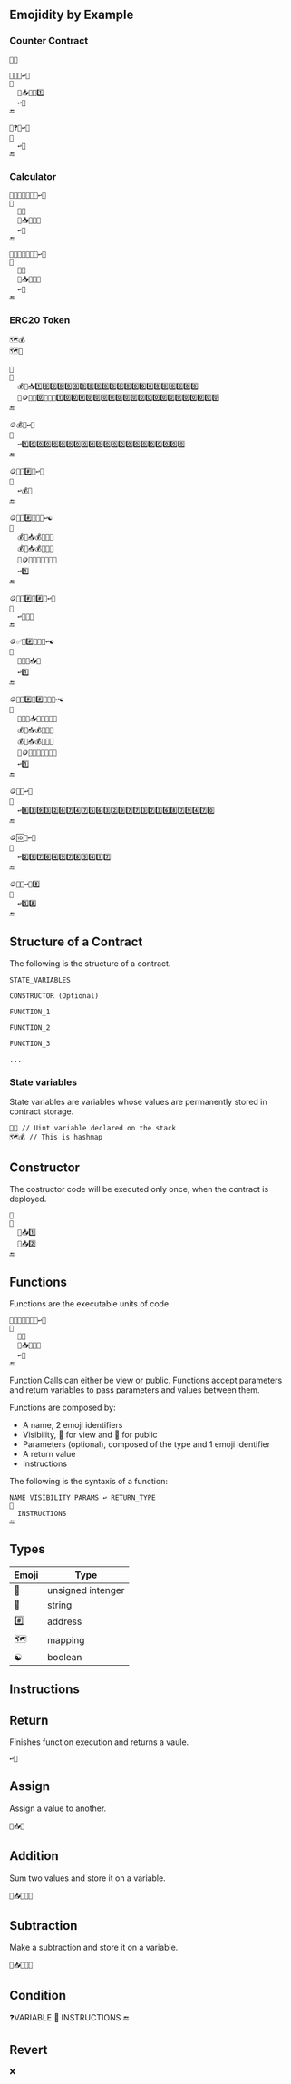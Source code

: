 ## Emojidity by Example

### Counter Contract

```
🔢🍇

🍇🔼📢↩️🔢
🏁
  🍇📥🍇➕1️⃣
  ↩️🍇
🔚

🍇❓👀↩️🔢
🏁
  ↩️🍇
🔚
```

### Calculator

```
🍊➕👀🔢🍇🔢🍓↩️🔢
🏁
  🔢🍊
  🍊📥🍇➕🍓
  ↩️🍊
🔚

🍊➖👀🔢🍇🔢🍓↩️🔢
🏁
  🔢🍊
  🍊📥🍇➖🍓
  ↩️🍊
🔚
```

### ERC20 Token

```
🗺️💰
🗺️🛂

👷
🏁
  💰👤📥1️⃣0️⃣0️⃣0️⃣0️⃣0️⃣0️⃣0️⃣0️⃣0️⃣0️⃣0️⃣0️⃣0️⃣0️⃣0️⃣0️⃣0️⃣0️⃣0️⃣0️⃣0️⃣
  📑🪙🚚📑0️⃣📑👤📑1️⃣0️⃣0️⃣0️⃣0️⃣0️⃣0️⃣0️⃣0️⃣0️⃣0️⃣0️⃣0️⃣0️⃣0️⃣0️⃣0️⃣0️⃣0️⃣0️⃣0️⃣0️⃣
🔚

🪙💰👀↩️🔢
🏁
  ↩️1️⃣0️⃣0️⃣0️⃣0️⃣0️⃣0️⃣0️⃣0️⃣0️⃣0️⃣0️⃣0️⃣0️⃣0️⃣0️⃣0️⃣0️⃣0️⃣0️⃣0️⃣0️⃣
🔚

🪙🤑👀#️⃣🍓↩️🔢
🏁
  ↩️💰🍓
🔚

🪙💸📢#️⃣🍓🔢🍇↩️☯️
🏁
  💰👤📥💰👤➖🍇
  💰🍓📥💰🍓➕🍇
  📑🪙🚚📑👤📑🍓📑🍇
  ↩️1️⃣
🔚

🪙🛂👀#️⃣🍓#️⃣🍇↩️🔢
🏁
  ↩️🛂🍓🍇
🔚

🪙✅📢#️⃣🍓🔢🍇↩️☯️
🏁
  🛂👤🍓📥🍇
  ↩️1️⃣
🔚

🪙🏧📢#️⃣🍓#️⃣🍇🔢🍊↩️☯️
🏁
  🛂🍓👤📥🛂🍓👤➖🍊
  💰🍓📥💰🍓➖🍊
  💰🍇📥💰🍇➕🍊
  📑🪙🚚📑🍓📑🍇📑🍊
  ↩️1️⃣
🔚

🪙📛👀↩️🔡
🏁
  ↩️8️⃣3️⃣9️⃣3️⃣2️⃣6️⃣7️⃣4️⃣7️⃣5️⃣6️⃣3️⃣2️⃣9️⃣7️⃣7️⃣3️⃣7️⃣3️⃣6️⃣8️⃣7️⃣9️⃣4️⃣7️⃣0️⃣
🔚

🪙🆔👀↩️🔡
🏁
  ↩️2️⃣9️⃣7️⃣6️⃣4️⃣9️⃣7️⃣8️⃣5️⃣4️⃣1️⃣7️⃣
🔚

🪙🥧👀↩️🔢8️⃣
🏁
  ↩️1️⃣8️⃣
🔚
```

## Structure of a Contract

The following is the structure of a contract.

```
STATE_VARIABLES

CONSTRUCTOR (Optional)

FUNCTION_1

FUNCTION_2

FUNCTION_3

...
```

### State variables

State variables are variables whose values are permanently stored in contract storage.

```
🔢🍓 // Uint variable declared on the stack
🗺️💰 // This is hashmap
```

## Constructor

The costructor code will be executed only once, when the contract is deployed.

```
👷
🏁
  🍇📥1️⃣
  🍓📥2️⃣
🔚
```

## Functions

Functions are the executable units of code.

```
🍊➕👀🔢🍇🔢🍓↩️🔢
🏁
  🔢🍊
  🍊📥🍇➕🍓
  ↩️🍊
🔚
```

Function Calls can either be view or public. Functions accept parameters and return variables to pass parameters and values between them.

Functions are composed by:

* A name, 2 emoji identifiers
* Visibility, 👀 for view and 📢 for public
* Parameters (optional), composed of the type and 1 emoji identifier
* A return value
* Instructions

The following is the syntaxis of a function:

```
NAME VISIBILITY PARAMS ↩️ RETURN_TYPE
🏁
  INSTRUCTIONS
🔚
```

## Types

| Emoji | Type |
|-------|------|
| 🔢 | unsigned intenger |
| 🔡 | string |
| #️⃣ | address |
| 🗺️ | mapping |
| ☯️ | boolean |

## Instructions

## Return

Finishes function execution and returns a vaule.

```
↩️🍊
```

## Assign

Assign a value to another.

```
🍓📥🍊
```

## Addition

Sum two values and store it on a variable.

```
🍊📥🍇➕🍓
```

## Subtraction

Make a subtraction and store it on a variable.

```
🍊📥🍇➖🍓
```

## Condition
❓VARIABLE
🏁
  INSTRUCTIONS
🔚

## Revert
❌